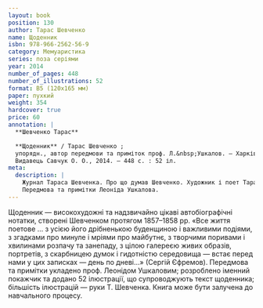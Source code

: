 ```yaml
---
layout: book
position: 130
author: Тарас Шевченко
name: Щоденник
isbn: 978-966-2562-56-9
category: Мемуаристика
series: поза серіями
year: 2014
number_of_pages: 448
number_of_illustrations: 52
format: В5 (120х165 мм)
paper: пухкий
weight: 354
hardcover: true
price: 60
annotation: |
  **Шевченко Тарас**

  **Щоденник** / Тарас Шевченко ;
  упорядн., автор передмови та приміток проф. Л.&nbsp;Ушкалов. — Харків :
  Видавець Савчук О. О., 2014. — 448 с. : 52 іл.
meta:
  description: |
    Журнал Тараса Шевченка. Про що думав Шевченко. Художник і поет Тарас Шевченко у спогадах.
    Передмова та примітки Леоніда Ушкалова.
---
```


Щоденник — високохудожні та надзвичайно цікаві автобіографічні нотатки, створені Шевченком протягом
1857–1858 рр. «Все життя поетове ... з усією його дрібненькою буденщиною і важливими подіями, з згадками
про минуле і мріями про майбутнє, з творчими поривами і хвилинами розпачу та занепаду, з цілою галереєю
живих образів, портретів, з скарбницею думок і гидотністю середовища — встає перед нами у цих записках —
день по дневі...» (Сергій Єфремов). Передмова та примітки укладено проф. Леонідом Ушкаловим; розроблено
іменний покажчик та додано 52 ілюстрації, що супроводжують текст щоденника; більшість ілюстрацій —
руки Т.&nbsp;Шевченка. Книга може бути залучена до навчального процесу.

